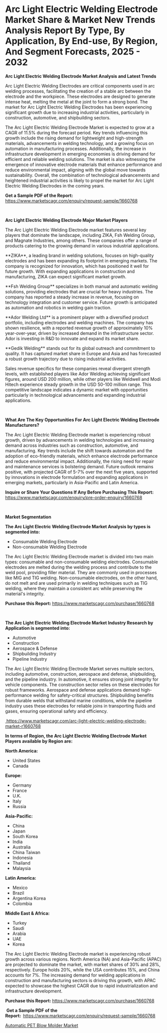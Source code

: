 <p><h1>Arc Light Electric Welding Electrode Market Share & Market New Trends Analysis Report By Type, By Application, By End-use, By Region, And Segment Forecasts, 2025 - 2032</h1></p><p><strong>Arc Light Electric Welding Electrode Market Analysis and Latest Trends</strong></p>
<p><p>Arc Light Electric Welding Electrodes are critical components used in arc welding processes, facilitating the creation of a stable arc between the electrode and the workpiece. These electrodes are designed to generate intense heat, melting the metal at the joint to form a strong bond. The market for Arc Light Electric Welding Electrodes has been experiencing significant growth due to increasing industrial activities, particularly in construction, automotive, and shipbuilding sectors.</p><p>The Arc Light Electric Welding Electrode Market is expected to grow at a CAGR of 11.5% during the forecast period. Key trends influencing this growth include the rising demand for lightweight and high-strength materials, advancements in welding technology, and a growing focus on automation in manufacturing processes. Additionally, the increase in infrastructure development in emerging economies is driving demand for efficient and reliable welding solutions. The market is also witnessing the emergence of innovative electrode materials that enhance performance and reduce environmental impact, aligning with the global move towards sustainability. Overall, the combination of technological advancements and heightened industrial activities is likely to propel the market for Arc Light Electric Welding Electrodes in the coming years.</p></p>
<p><strong>Get a Sample PDF of the Report:&nbsp;</strong> <a href="https://www.marketscagr.com/enquiry/request-sample/1660768?utm_campaign=1848&utm_medium=2&utm_source=Github&utm_content=ia&utm_term=29032025&utm_id=arc-light-electric-welding-electrode">https://www.marketscagr.com/enquiry/request-sample/1660768</a></p>
<p>&nbsp;</p>
<p><strong>Arc Light Electric Welding Electrode Major Market Players</strong></p>
<p><p>The Arc Light Electric Welding Electrode market features several key players that dominate the landscape, including ZIKA, Fsh Welding Group, and Magnate Industries, among others. These companies offer a range of products catering to the growing demand in various industrial applications.</p><p>**ZIKA**, a leading brand in welding solutions, focuses on high-quality electrodes and has been expanding its footprint in emerging markets. The company is recognized for innovation, which has positioned it well for future growth. With expanding applications in construction and manufacturing, ZIKA can expect significant market growth.</p><p>**Fsh Welding Group** specializes in both manual and automatic welding solutions, providing electrodes that are crucial for heavy industries. The company has reported a steady increase in revenue, focusing on technology integration and customer service. Future growth is anticipated as automation and robotics in welding gain traction.</p><p>**Ador Welding Ltd** is a prominent player with a diversified product portfolio, including electrodes and welding machines. The company has shown resilience, with a reported revenue growth of approximately 10% year-over-year, driven by increased demand in the infrastructure sector. Ador is investing in R&D to innovate and expand its market share.</p><p>**Gedik Welding** stands out for its global outreach and commitment to quality. It has captured market share in Europe and Asia and has forecasted a robust growth trajectory due to rising industrial activities.</p><p>Sales revenue specifics for these companies reveal divergent strength levels, with established players like Ador Welding achieving significant figures, around USD 200 million, while other players like Weldwell and Modi Hitech experience steady growth in the USD 50-100 million range. This competitive landscape indicates a dynamic market with opportunities particularly in technological advancements and expanding industrial applications.</p></p>
<p>&nbsp;</p>
<p><strong>What Are The Key Opportunities For Arc Light Electric Welding Electrode Manufacturers?</strong></p>
<p><p>The Arc Light Electric Welding Electrode market is experiencing robust growth, driven by advancements in welding technologies and increasing demand across industries such as construction, automotive, and manufacturing. Key trends include the shift towards automation and the adoption of eco-friendly materials, which enhance electrode performance and reduce environmental impact. Additionally, the rising need for repair and maintenance services is bolstering demand. Future outlook remains positive, with projected CAGR of 5-7% over the next five years, supported by innovations in electrode formulation and expanding applications in emerging markets, particularly in Asia-Pacific and Latin America.</p></p>
<p><strong>Inquire or Share Your Questions If Any Before Purchasing This Report:</strong> <a href="https://www.marketscagr.com/enquiry/pre-order-enquiry/1660768?utm_campaign=1848&utm_medium=2&utm_source=Github&utm_content=ia&utm_term=29032025&utm_id=arc-light-electric-welding-electrode">https://www.marketscagr.com/enquiry/pre-order-enquiry/1660768</a></p>
<p>&nbsp;</p>
<p><strong>Market Segmentation</strong></p>
<p><strong>The Arc Light Electric Welding Electrode Market Analysis by types is segmented into:</strong></p>
<p><ul><li>Consumable Welding Electrode</li><li>Non-consumable Welding Electrode</li></ul></p>
<p><p>The Arc Light Electric Welding Electrode market is divided into two main types: consumable and non-consumable welding electrodes. Consumable electrodes are melted during the welding process and contribute to the weld pool, providing filler material. They are commonly used in processes like MIG and TIG welding. Non-consumable electrodes, on the other hand, do not melt and are used primarily in welding techniques such as TIG welding, where they maintain a consistent arc while preserving the material's integrity.</p></p>
<p><strong>Purchase this Report:&nbsp;</strong><a href="https://www.marketscagr.com/purchase/1660768?utm_campaign=1848&utm_medium=2&utm_source=Github&utm_content=ia&utm_term=29032025&utm_id=arc-light-electric-welding-electrode">https://www.marketscagr.com/purchase/1660768</a></p>
<p>&nbsp;</p>
<p><strong>The Arc Light Electric Welding Electrode Market Industry Research by Application is segmented into:</strong></p>
<p><ul><li>Automotive</li><li>Construction</li><li>Aerospace & Defense</li><li>Shipbuilding Industry</li><li>Pipeline Industry</li></ul></p>
<p><p>The Arc Light Electric Welding Electrode Market serves multiple sectors, including automotive, construction, aerospace and defense, shipbuilding, and the pipeline industry. In automotive, it ensures strong joint integrity for vehicle components. The construction sector relies on these electrodes for robust frameworks. Aerospace and defense applications demand high-performance welding for safety-critical structures. Shipbuilding benefits from durable welds that withstand marine conditions, while the pipeline industry uses these electrodes for reliable joins in transporting fluids and gases, ensuring operational safety and efficiency.</p></p>
<p><a href="https://www.marketscagr.com/arc-light-electric-welding-electrode-market-r1660768?utm_campaign=1848&utm_medium=2&utm_source=Github&utm_content=ia&utm_term=29032025&utm_id=arc-light-electric-welding-electrode">&nbsp;https://www.marketscagr.com/arc-light-electric-welding-electrode-market-r1660768</a></p>
<p><strong>In terms of Region, the Arc Light Electric Welding Electrode Market Players available by Region are:</strong></p>
<p>
    <p> <strong> North America: </strong>
        <ul>
            <li>United States</li>
            <li>Canada</li>
        </ul>
        </p> 
    <p> <strong> Europe: </strong>
        <ul>
            <li>Germany</li>
            <li>France</li>
            <li>U.K.</li>
            <li>Italy</li>
            <li>Russia</li>
        </ul>
        </p> 
    <p> <strong> Asia-Pacific: </strong>
        <ul>
            <li>China</li>
            <li>Japan</li>
            <li>South Korea</li>
            <li>India</li>
            <li>Australia</li>
            <li>China Taiwan</li>
            <li>Indonesia</li>
            <li>Thailand</li>
            <li>Malaysia</li>
        </ul>
        </p> 
    <p> <strong> Latin America: </strong>
        <ul>
            <li>Mexico</li>
            <li>Brazil</li>
            <li>Argentina Korea</li>
            <li>Colombia</li>
        </ul>
        </p> 
    <p> <strong> Middle East & Africa: </strong>
        <ul>
            <li>Turkey</li>
            <li>Saudi</li>
            <li>Arabia</li>
            <li>UAE</li>
            <li>Korea</li>
        </ul>
    </p>
    </p>
<p><p>The Arc Light Electric Welding Electrode market is experiencing robust growth across various regions. North America (NA) and Asia-Pacific (APAC) are projected to dominate the market, with market shares of 30% and 28%, respectively. Europe holds 20%, while the USA contributes 15%, and China accounts for 7%. The increasing demand for welding applications in construction and manufacturing sectors is driving this growth, with APAC expected to showcase the highest CAGR due to rapid industrialization and infrastructure development.</p></p>
<p><strong>Purchase this Report: </strong><a href="https://www.marketscagr.com/purchase/1660768?utm_campaign=1848&utm_medium=2&utm_source=Github&utm_content=ia&utm_term=29032025&utm_id=arc-light-electric-welding-electrode">https://www.marketscagr.com/purchase/1660768</a></p>
<p>&nbsp;<strong>Get a Sample PDF of the Report:&nbsp;&nbsp;</strong><a href="https://www.marketscagr.com/enquiry/request-sample/1660768?utm_campaign=1848&utm_medium=2&utm_source=Github&utm_content=ia&utm_term=29032025&utm_id=arc-light-electric-welding-electrode">https://www.marketscagr.com/enquiry/request-sample/1660768</a></p>
<p><strong></strong></p>
<p><p><a href="https://github.com/marloy8/Market-Research-Report-List-7/blob/main/automatic-pet-blow-molder-market.md?utm_campaign=1848&utm_medium=2&utm_source=Github&utm_content=ia&utm_term=29032025&utm_id=arc-light-electric-welding-electrode">Automatic PET Blow Molder Market</a></p></p>